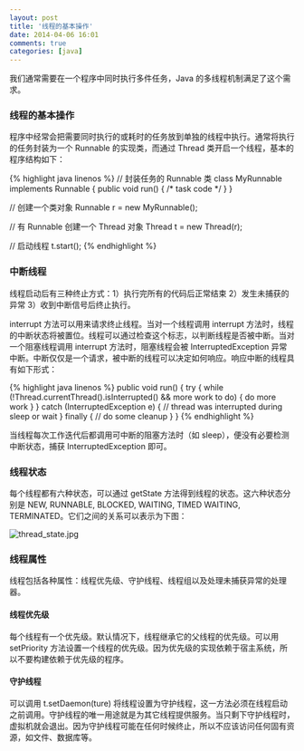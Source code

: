 ```yaml
---
layout: post
title: '线程的基本操作'
date: 2014-04-06 16:01
comments: true
categories: [java]
---
```

我们通常需要在一个程序中同时执行多件任务，Java 的多线程机制满足了这个需求。

### 线程的基本操作

程序中经常会把需要同时执行的或耗时的任务放到单独的线程中执行。通常将执行的任务封装为一个 Runnable 的实现类，而通过 Thread 类开启一个线程，基本的程序结构如下：

{% highlight java linenos %}
// 封装任务的 Runnable 类
class MyRunnable implements Runnable {
    public void run() {
        /* task code */
    }
}

// 创建一个类对象
Runnable r = new MyRunnable();

// 有 Runnable 创建一个 Thread 对象
Thread t = new Thread(r);

// 启动线程
t.start();
{% endhighlight %}

### 中断线程

线程启动后有三种终止方式：1）执行完所有的代码后正常结束 2）发生未捕获的异常 3）收到中断信号后终止执行。

interrupt 方法可以用来请求终止线程。当对一个线程调用 interrupt 方法时，线程的中断状态将被置位。线程可以通过检查这个标志，以判断线程是否被中断。当对一个阻塞线程调用 interrupt 方法时，阻塞线程会被 InterruptedException 异常中断。中断仅仅是一个请求，被中断的线程可以决定如何响应。响应中断的线程具有如下形式：

{% highlight java linenos %}
public void run() {
    try {
        while (!Thread.currentThread().isInterrupted() && more work to do) {
            do more work
        }
    } catch (InterruptedException e) {
        // thread was interrupted during sleep or wait
    } finally {
        // do some cleanup
    }
}
{% endhighlight %}

当线程每次工作迭代后都调用可中断的阻塞方法时（如 sleep），便没有必要检测中断状态，捕获 InterruptedException 即可。

### 线程状态

每个线程都有六种状态，可以通过 getState 方法得到线程的状态。这六种状态分别是 NEW, RUNNABLE, BLOCKED, WAITING, TIMED WAITING, TERMINATED。它们之间的关系可以表示为下图：

![thread_state.jpg](http://user-image.logdown.io/user/3258/blog/3302/post/192621/IaD4R85Tsq0wQIkMSHc4_thread_state.jpg)

### 线程属性

线程包括各种属性：线程优先级、守护线程、线程组以及处理未捕获异常的处理器。

#### 线程优先级

每个线程有一个优先级。默认情况下，线程继承它的父线程的优先级。可以用 setPriority 方法设置一个线程的优先级。因为优先级的实现依赖于宿主系统，所以不要构建依赖于优先级的程序。

#### 守护线程

可以调用 t.setDaemon(ture) 将线程设置为守护线程，这一方法必须在线程启动之前调用。守护线程的唯一用途就是为其它线程提供服务。当只剩下守护线程时，虚拟机就会退出。因为守护线程可能在任何时候终止，所以不应该访问任何固有资源，如文件、数据库等。